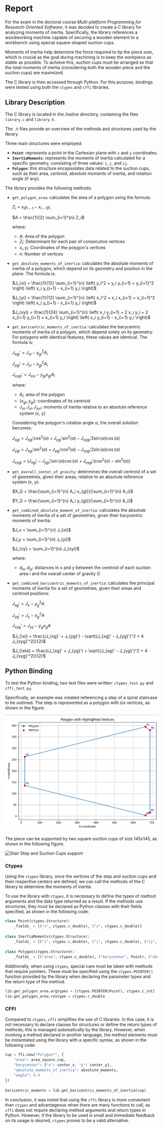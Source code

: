 # Report

For the exam in the doctoral course *Multi-platform Programming for Research-Oriented Software*, it was decided to create a C library for analyzing moments of inertia. Specifically, the library references a woodworking machine capable of securing a wooden element to a workbench using special square-shaped suction cups.

Moments of inertia help determine the force required to tip the piece over, which is crucial as the goal during machining is to keep the workpiece as stable as possible. To achieve this, suction cups must be arranged so that the total moments of inertia (considering both the wooden piece and the suction cups) are maximized.

The C library is then accessed through Python. For this purpose, bindings were tested using both the `ctypes` and `cffi` libraries.

## Library Description

The C library is located in the _/native_ directory, containing the files `library.c` and `library.h`.

The `.h` files provide an overview of the methods and structures used by the library.

Three main structures were employed:

- **`Point`**: represents a point in the Cartesian plane with `x` and `y` coordinates.
- **`InertiaMoments`**: represents the moments of inertia calculated for a specific geometry, consisting of three values: `i`, `j`, and `ij`.
- **`Polygon`**: this structure encapsulates data related to the suction cups, such as their area, centroid, absolute moments of inertia, and rotation angle (if any).

The library provides the following methods:

- `get_polygon_area`: calculates the area of a polygon using the formula:

    $Z_i = x_i y_{i-1} - x_{i-1} y_i$

    $A = \frac{1}{2} \sum_{i=1}^{n} Z_i$

    where:
    - $A$: Area of the polygon
    - $Z_i$: Determinant for each pair of consecutive vertices
    - $x_i, y_i$: Coordinates of the polygon's vertices
    - $n$: Number of vertices

- `get_absolute_moments_of_inertia`: calculates the absolute moments of inertia of a polygon, which depend on its geometry and position in the plane. The formula is:

    $J_{xi} = \frac{1}{12} \sum_{i=1}^{n} \left( y_i^2 + y_i y_{i+1} + y_{i+1}^2 \right) \left( x_i y_{i+1} - x_{i+1} y_i \right)$

    $J_{yi} = \frac{1}{12} \sum_{i=1}^{n} \left( x_i^2 + x_i x_{i+1} + x_{i+1}^2 \right) \left( x_i y_{i+1} - x_{i+1} y_i \right)$

    $J_{xyi} = \frac{1}{24} \sum_{i=1}^{n} \left( x_i y_{i+1} + 2 x_i y_i + 2 x_{i+1} y_{i+1} + x_{i+1} y_i \right) \left( x_i y_{i+1} - x_{i+1} y_i \right)$

- `get_baricentric_moments_of_inertia`: calculates the barycentric moments of inertia of a polygon, which depend solely on its geometry. For polygons with identical features, these values are identical. The formula is:

    $J_{xgi}' = J_{xi} - y_{gi}^2 A_i$

    $J_{ygi}' = J_{yi} - x_{gi}^2 A_i$

    $J_{xygi}' = J_{xyi} - y_{gi} x_{gi} A_i$

    where:
    - $A_i$: area of the polygon
    - $(x_{gi}, y_{gi})$: coordinates of its centroid
    - $J_{xi}, J_{yi}, J_{xyi}$: moments of inertia relative to an absolute reference system (x, y)

    Considering the polygon's rotation angle $\alpha$, the overall solution becomes:

    $J_{xgi} = J_{xgi}' \cos^2(\alpha) + J_{ygi}' \sin^2(\alpha) - J_{xygi}' 2 \sin(\alpha) \cos(\alpha)$

    $J_{ygi} = J_{xgi}' \sin^2(\alpha) + J_{ygi}' \cos^2(\alpha) - J_{xygi}' 2 \sin(\alpha) \cos(\alpha)$

    $J_{xygi} = (J_{xgi}' - J_{ygi}') \sin(\alpha) \cos(\alpha) + J_{xygi}' (\cos^2(\alpha) - \sin^2(\alpha))$

- `get_overall_center_of_gravity`: determines the overall centroid of a set of geometries, given their areas, relative to an absolute reference system (x, y):

    $X_G = \frac{\sum_{i=1}^{n} A_i x_{gi}}{\sum_{i=1}^{n} A_i}$

    $Y_G = \frac{\sum_{i=1}^{n} A_i y_{gi}}{\sum_{i=1}^{n} A_i}$

- `get_combined_absolute_moment_of_inertia`: calculates the absolute moments of inertia of a set of geometries, given their barycentric moments of inertia:

    $J_x = \sum_{i=1}^{n} J_{xi}$

    $J_y = \sum_{i=1}^{n} J_{yi}$

    $J_{xy} = \sum_{i=1}^{n} J_{xyi}$

    where:
    - $d_{ix}, d_{iy}$: distances in $x$ and $y$ between the centroid of each suction area $i$ and the overall center of gravity $G$

- `get_combined_baricentric_moments_of_inertia`: calculates the principal moments of inertia for a set of geometries, given their areas and centroid positions:

    $J_{xg}' = J_x - y_g^2 A$

    $J_{yg}' = J_y - x_g^2 A$

    $J_{xyg}' = J_{xy} - y_g x_g A$

    $J_{\xi} = \frac{(J_{xg}' + J_{yg}') - \sqrt{(J_{xg}' - J_{yg}')^2 + 4 J_{xyg}'^2}}{2}$

    $J_{\eta} = \frac{(J_{xg}' + J_{yg}') + \sqrt{(J_{xg}' - J_{yg}')^2 + 4 J_{xyg}'^2}}{2}$

## Python Binding

To test the Python binding, two test files were written: `ctypes_test.py` and `cffi_test.py`.

Specifically, an example was created referencing a step of a spiral staircase to be outlined. The step is represented as a polygon with six vertices, as shown in the figure:

![Stair Step](img/stair_step.png)

The piece can be supported by two square suction cups of size 145x145, as shown in the following figure:

![Stair Step and Suction Cups support](img/stair_step_and_suction_cup.png)

### Ctypes

Using the `ctypes` library, once the vertices of the step and suction cups and their respective centers are defined, we can call the methods of the C library to determine the moments of inertia.

To use the library with `ctypes`, it is necessary to define the types of method arguments and the data type returned as a result. If the methods use structures, they must be declared as Python classes with their fields specified, as shown in the following code:

```python
class Point(ctypes.Structure):
    _fields_ = [("x", ctypes.c_double), ("y", ctypes.c_double)]
    
class InertiaMoments(ctypes.Structure):
    _fields_ = [("i", ctypes.c_double), ("j", ctypes.c_double), ("ij", ctypes.c_double)]
    
class Polygon(ctypes.Structure):
    _fields_ = [("area", ctypes.c_double), ("barycenter", Point), ("absolute_moments_of_inertia", InertiaMoments), ("angle", ctypes.c_double)]
```

Additionally, when using `ctypes`, special care must be taken with methods that require pointers. These must be specified using the `ctypes.POINTER()` function provided by the library when declaring the parameter types and the return type of the method.

```python
lib.get_polygon_area.argtypes = [ctypes.POINTER(Point), ctypes.c_int]
lib.get_polygon_area.restype = ctypes.c_double
```

### CFFI

Compared to `ctypes`, `cffi` simplifies the use of C libraries. In this case, it is not necessary to declare classes for structures or define the return types of methods; this is managed automatically by the library. However, when invoking a method declared in another language, the method elements must be instantiated using the library with a specific syntax, as shown in the following code:

```python
cup = ffi.new("Polygon*", {
    "area": area_square_cup,
    "barycenter": {"x": center_x, "y": center_y},
    "absolute_moments_of_inertia": absolute_moments,
    "angle": 0.0
})

baricentric_moments = lib.get_baricentric_moments_of_inertia(cup)
```

In conclusion, it was noted that using the `cffi` library is more convenient than `ctypes` and advantageous when there are many functions to call, as `cffi` does not require declaring method arguments and return types in Python. However, if the library to be used is small and immediate feedback on its usage is desired, `ctypes` proves to be a valid alternative.
